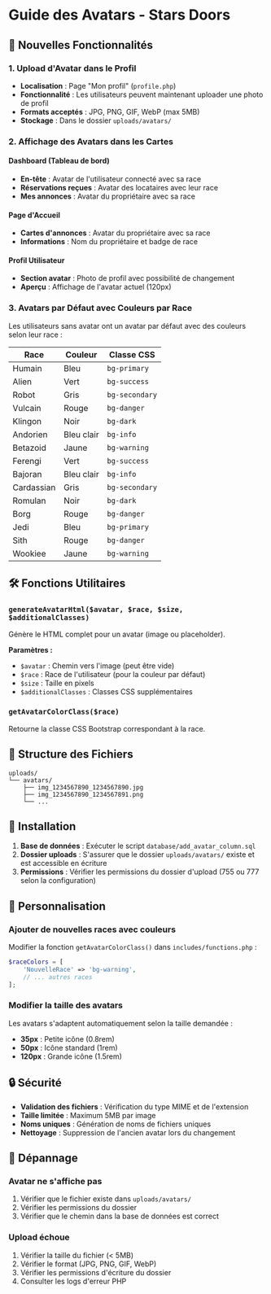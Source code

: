# Guide des Avatars - Stars Doors

## 🌟 Nouvelles Fonctionnalités

### 1. Upload d'Avatar dans le Profil

- **Localisation** : Page "Mon profil" (`profile.php`)
- **Fonctionnalité** : Les utilisateurs peuvent maintenant uploader une photo de profil
- **Formats acceptés** : JPG, PNG, GIF, WebP (max 5MB)
- **Stockage** : Dans le dossier `uploads/avatars/`

### 2. Affichage des Avatars dans les Cartes

#### Dashboard (Tableau de bord)

- **En-tête** : Avatar de l'utilisateur connecté avec sa race
- **Réservations reçues** : Avatar des locataires avec leur race
- **Mes annonces** : Avatar du propriétaire avec sa race

#### Page d'Accueil

- **Cartes d'annonces** : Avatar du propriétaire avec sa race
- **Informations** : Nom du propriétaire et badge de race

#### Profil Utilisateur

- **Section avatar** : Photo de profil avec possibilité de changement
- **Aperçu** : Affichage de l'avatar actuel (120px)

### 3. Avatars par Défaut avec Couleurs par Race

Les utilisateurs sans avatar ont un avatar par défaut avec des couleurs selon leur race :

| Race       | Couleur    | Classe CSS     |
| ---------- | ---------- | -------------- |
| Humain     | Bleu       | `bg-primary`   |
| Alien      | Vert       | `bg-success`   |
| Robot      | Gris       | `bg-secondary` |
| Vulcain    | Rouge      | `bg-danger`    |
| Klingon    | Noir       | `bg-dark`      |
| Andorien   | Bleu clair | `bg-info`      |
| Betazoid   | Jaune      | `bg-warning`   |
| Ferengi    | Vert       | `bg-success`   |
| Bajoran    | Bleu clair | `bg-info`      |
| Cardassian | Gris       | `bg-secondary` |
| Romulan    | Noir       | `bg-dark`      |
| Borg       | Rouge      | `bg-danger`    |
| Jedi       | Bleu       | `bg-primary`   |
| Sith       | Rouge      | `bg-danger`    |
| Wookiee    | Jaune      | `bg-warning`   |

## 🛠️ Fonctions Utilitaires

### `generateAvatarHtml($avatar, $race, $size, $additionalClasses)`

Génère le HTML complet pour un avatar (image ou placeholder).

**Paramètres :**

- `$avatar` : Chemin vers l'image (peut être vide)
- `$race` : Race de l'utilisateur (pour la couleur par défaut)
- `$size` : Taille en pixels
- `$additionalClasses` : Classes CSS supplémentaires

### `getAvatarColorClass($race)`

Retourne la classe CSS Bootstrap correspondant à la race.

## 📁 Structure des Fichiers

```
uploads/
└── avatars/
    ├── img_1234567890_1234567890.jpg
    ├── img_1234567890_1234567891.png
    └── ...
```

## 🔧 Installation

1. **Base de données** : Exécuter le script `database/add_avatar_column.sql`
2. **Dossier uploads** : S'assurer que le dossier `uploads/avatars/` existe et est accessible en écriture
3. **Permissions** : Vérifier les permissions du dossier d'upload (755 ou 777 selon la configuration)

## 🎨 Personnalisation

### Ajouter de nouvelles races avec couleurs

Modifier la fonction `getAvatarColorClass()` dans `includes/functions.php` :

```php
$raceColors = [
    'NouvelleRace' => 'bg-warning',
    // ... autres races
];
```

### Modifier la taille des avatars

Les avatars s'adaptent automatiquement selon la taille demandée :

- **35px** : Petite icône (0.8rem)
- **50px** : Icône standard (1rem)
- **120px** : Grande icône (1.5rem)

## 🔒 Sécurité

- **Validation des fichiers** : Vérification du type MIME et de l'extension
- **Taille limitée** : Maximum 5MB par image
- **Noms uniques** : Génération de noms de fichiers uniques
- **Nettoyage** : Suppression de l'ancien avatar lors du changement

## 🐛 Dépannage

### Avatar ne s'affiche pas

1. Vérifier que le fichier existe dans `uploads/avatars/`
2. Vérifier les permissions du dossier
3. Vérifier que le chemin dans la base de données est correct

### Upload échoue

1. Vérifier la taille du fichier (< 5MB)
2. Vérifier le format (JPG, PNG, GIF, WebP)
3. Vérifier les permissions d'écriture du dossier
4. Consulter les logs d'erreur PHP

